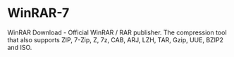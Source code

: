 # WinRAR-7
WinRAR Download - Official WinRAR / RAR publisher. The compression tool that also supports ZIP, 7-Zip, Z, 7z, CAB, ARJ, LZH, TAR, Gzip, UUE, BZIP2 and ISO.

